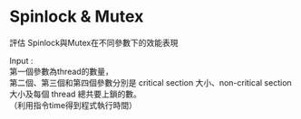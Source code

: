 # Spinlock & Mutex

評估 Spinlock與Mutex在不同參數下的效能表現  

Input :   
第一個參數為thread的數量，  
第二個、第三個和第四個參數分別是 critical section 大小、non-critical section 大小及每個 thread 總共要上鎖的數。  
（利用指令time得到程式執行時間）
